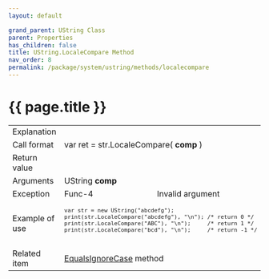```yaml
---
layout: default

grand_parent: UString Class
parent: Properties
has_children: false
title: UString.LocaleCompare Method
nav_order: 8
permalink: /package/system/ustring/methods/localecompare
---
```

# {{ page.title }}

<table>
  <tr>
    <td>Explanation</td>
    <td colspan="2"></td>
  </tr>
  <tr>
    <td>Call format</td>
    <td colspan="2">var ret = str.LocaleCompare( <b>comp</b> )</td>
  </tr>
  <tr>
    <td>Return value</td>
    <td colspan="2"></td>
  </tr>  
  <tr>
    <td>Arguments</td>
    <td>UString <b>comp</b></td>
    <td></td>
  </tr>
  <tr>
    <td>Exception</td>
    <td>Func-4</td>
    <td>Invalid argument</td>
  </tr>
  <tr>
    <td>Example of use</td>
    <td colspan="2"><code><pre>
var str = new UString("abcdefg");
print(str.LocaleCompare("abcdefg"), "\n"); /* return 0 */
print(str.LocaleCompare("ABC"), "\n");     /* return 1 */
print(str.LocaleCompare("bcd"), "\n");     /* return -1 */
    </pre></code></td>
  </tr>
  <tr>
    <td>Related item</td>
    <td colspan="2"><a href="/package/system/ustring/methods/equalsignorecase">EqualsIgnoreCase</a> method</td>
  </tr>
</table>